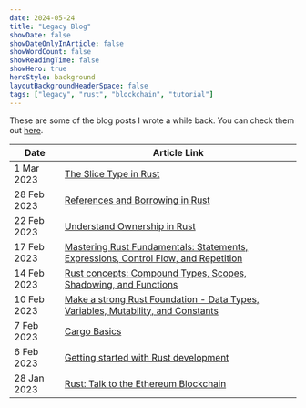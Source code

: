 ```yaml
---
date: 2024-05-24
title: "Legacy Blog"
showDate: false
showDateOnlyInArticle: false
showWordCount: false
showReadingTime: false
showHero: true
heroStyle: background
layoutBackgroundHeaderSpace: false
tags: ["legacy", "rust", "blockchain", "tutorial"]
---
```


These are some of the blog posts I wrote a while back.
You can check them out [here](https://codetitan.hashnode.dev).

| Date        | Article Link                                                                                                                       |
| ----------- | ---------------------------------------------------------------------------------------------------------------------------------- |
| 1 Mar 2023  | [The Slice Type in Rust](https://codetitan.hashnode.dev/rust-series-8)                                                             |
| 28 Feb 2023 | [References and Borrowing in Rust](https://codetitan.hashnode.dev/rust-series-7)                                                   |
| 22 Feb 2023 | [Understand Ownership in Rust](https://codetitan.hashnode.dev/rust-series-6)                                                       |
| 17 Feb 2023 | [Mastering Rust Fundamentals: Statements, Expressions, Control Flow, and Repetition](https://codetitan.hashnode.dev/rust-series-5) |
| 14 Feb 2023 | [Rust concepts: Compound Types, Scopes, Shadowing, and Functions](https://codetitan.hashnode.dev/rust-series-4)                    |
| 10 Feb 2023 | [Make a strong Rust Foundation - Data Types, Variables, Mutability, and Constants](https://codetitan.hashnode.dev/rust-series-3)   |
| 7 Feb 2023  | [Cargo Basics](https://codetitan.hashnode.dev/rust-series-2)                                                                       |
| 6 Feb 2023  | [Getting started with Rust development](https://codetitan.hashnode.dev/rust-series-1)                                              |
| 28 Jan 2023 | [Rust: Talk to the Ethereum Blockchain](https://codetitan.hashnode.dev/rust-talk-to-the-ethereum-blockchain)                       |
